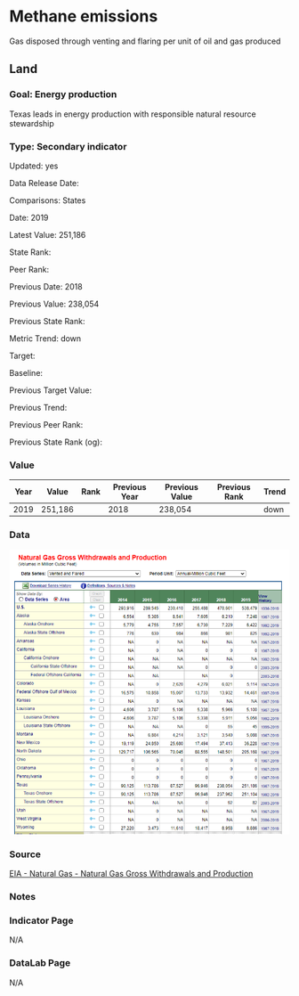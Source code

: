 # Methane emissions

Gas disposed through venting and flaring per unit of oil and gas produced

## Land

### Goal: Energy production

Texas leads in energy production with responsible natural resource stewardship

### Type: Secondary indicator

Updated: yes

Data Release Date: 


Comparisons: States

Date: 2019

Latest Value: 251,186 

State Rank: 

Peer Rank: 

Previous Date: 2018

Previous Value: 238,054

Previous State Rank: 

Metric Trend: down

Target: 

Baseline: 

Previous Target Value: 

Previous Trend: 

Previous Peer Rank: 

Previous State Rank (og): 

### Value

| Year      |  Value      | Rank        | Previous Year | Previous Value | Previous Rank | Trend | 
| ----------- | ----------- | ----------- | ----------- | ----------- | ----------- | -----------|
|   2019      |   251,186   |             |    2018     |   238,054   |             |    down    | 


### Data

![vented](./vented.PNG)

### Source

[EIA - Natural Gas - 	Natural Gas Gross Withdrawals and Production](https://www.eia.gov/dnav/ng/ng_prod_sum_a_EPG0_VGV_mmcf_m.htm)

### Notes


### Indicator Page

N/A

### DataLab Page

N/A